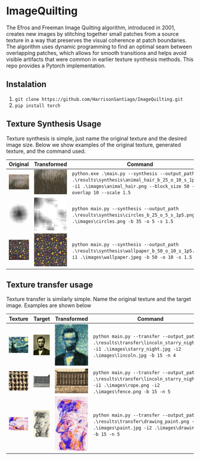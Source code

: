 # ImageQuilting

The Efros and Freeman Image Quilting algorithm, introduced in 2001, creates new images by stitching together small patches from a source texture in a way that preserves the visual coherence at patch boundaries. The algorithm uses dynamic programming to find an optimal seam between overlapping patches, which allows for smooth transitions and helps avoid visible artifacts that were common in earlier texture synthesis methods. This repo provides a Pytorch implementation. 

## Instalation
1) `git clone https://github.com/HarrisonSantiago/ImageQuilting.git`
2) `pip install torch`

## Texture Synthesis Usage

Texture synthesis is simple, just name the original texture and the desired image size. Below we show examples of the original texture, generated texture, and the command used. 


| Original | Transformed | Command |
|----------|-------------|---------|
| ![Original Image](./images/animal_hair.png) | ![Transformed Image](./results/synthesis/animal_hair_b_25_o_10_s_1p5.png) | `python.exe .\main.py --synthesis --output_path .\results\synthesis\animal_hair_b_25_o_10_s_1p5.png -i1 .\images\animal_hair.png --block_size 50 --overlap 10 --scale 1.5` |
| ![Original Image](./images/circles.png) | ![Transformed Image](./results/synthesis/circles_b_25_o_10_s_1p5.png) | `python main.py --synthesis --output_path .\results\synthesis\circles_b_25_o_5_s_1p5.png -i1 .\images\circles.png -b 35 -o 5 -s 1.5` | 
| ![Original Image](./images/wallpaper.jpeg) | ![Transformed Image](./results/synthesis/wallpaper_b_50_o_10_s_1p5.png) | `python main.py --synthesis --output_path .\results\synthesis\wallpaper_b_50_o_10_s_1p5.png -i1 .\images\wallpaper.jpeg -b 50 -o 10 -s 1.5` | 





## Texture transfer usage

Texture transfer is similarly simple. Name the original texture and the target image. Examples are shown below


| Texture | Target | Transformed | Command |
|----------|-------------|-------------|---------|
| ![Original Image](./images/starry_night.jpg) | ![Target Image](./images/lincoln.jpg) | ![Transformed Image](results/transfer/lincoln_starry_night.png) | `python main.py --transfer --output_path .\results\transfer\lincoln_starry_night.png -i1 .\images\starry_night.jpg -i2 .\images\lincoln.jpg -b 15 -n 4` |
| ![Original Image](./images/rope.png) | ![Target Image](./images/fence.png) | ![Transformed Image](./results/transfer/fence_rope.png) | `python main.py --transfer --output_path .\results\transfer\lincoln_starry_night.png -i1 .\images\rope.png -i2 .\images\fence.png -b 15 -n 5 ` |
| ![Original Image](./images/paint.jpg) | ![Target Image](./images/drawing.png) | ![Transformed Image](./results/transfer/drawing_paint.png) | `python main.py --transfer --output_path .\results\transfer\drawing_paint.png -i1 .\images\paint.jpg -i2 .\images\drawing.png -b 15 -n 5   ` |